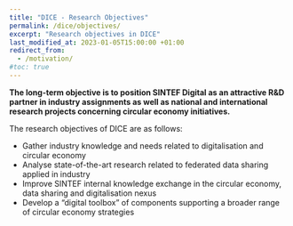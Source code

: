 ```yaml
---
title: "DICE - Research Objectives"
permalink: /dice/objectives/
excerpt: "Research objectives in DICE"
last_modified_at: 2023-01-05T15:00:00 +01:00
redirect_from:
  - /motivation/
#toc: true
---
```

**The long-term objective is to position SINTEF Digital as an attractive R&D partner in industry assignments
as well as national and international research projects concerning circular economy initiatives.**

The research objectives of DICE are as follows:

- Gather industry knowledge and needs related to digitalisation and circular economy
- Analyse state-of-the-art research related to federated data sharing applied in industry
- Improve SINTEF internal knowledge exchange in the circular economy, data sharing and digitalisation
nexus
- Develop a “digital toolbox” of components supporting a broader range of circular economy strategies
